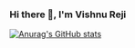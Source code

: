 ### Hi there 👋, I'm Vishnu Reji
[![Anurag's GitHub stats](https://github-readme-stats.vercel.app/api?username=vishnureji)](https://github.com/anuraghazra/github-readme-stats)
<!--
**vishnureji/vishnureji** is a ✨ _special_ ✨ repository because its `README.md` (this file) appears on your GitHub profile.

Here are some ideas to get you started:

- 🔭 I’m currently working on ...
- 🌱 I’m currently learning ...
- 👯 I’m looking to collaborate on ...
- 🤔 I’m looking for help with ...
- 💬 Ask me about ...
- 📫 How to reach me: ...
- 😄 Pronouns: ...
- ⚡ Fun fact: ...
-->
